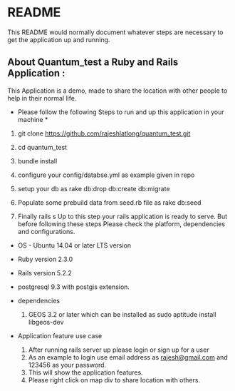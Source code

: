 # README

This README would normally document whatever steps are necessary to get the
application up and running.

## About Quantum_test a Ruby and Rails Application :

This Application is  a demo, made to share the location with other people to help in their normal life.

* Please follow the following Steps to run and up this application in your machine *
1. git clone https://github.com/rajeshlatlong/quantum_test.git

2. cd quantum_test

3. bundle install

4. configure your config/databse.yml as example given in repo

4. setup your db as  rake db:drop db:create db:migrate

5. Populate some prebuild data from seed.rb file as rake db:seed

6. Finally rails s 
Up to this step your rails application is ready to serve. But before following these steps Please check the platform, dependencies and configurations.
* OS - Ubuntu 14.04 or later LTS version
* Ruby version 2.3.0
* Rails version 5.2.2
* postgresql 9.3 with postgis extension.
* dependencies
  1. GEOS 3.2 or later which can be installed as sudo aptitude install libgeos-dev

* Application feature use case
  1. After running rails server up please login or sign up for a user
  2. As an example to login use email address as rajesh@gmail.com and 123456 as your password.
  3. This will show the application features.
  4. Please right click on map div to share location with others.


